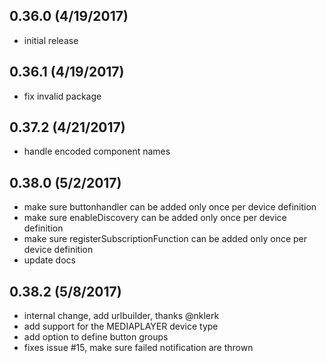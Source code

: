 ## 0.36.0 (4/19/2017)
- initial release

## 0.36.1 (4/19/2017)
- fix invalid package

## 0.37.2 (4/21/2017)
- handle encoded component names

## 0.38.0 (5/2/2017)
- make sure buttonhandler can be added only once per device definition
- make sure enableDiscovery can be added only once per device definition
- make sure registerSubscriptionFunction can be added only once per device definition
- update docs

## 0.38.2 (5/8/2017)
- internal change, add urlbuilder, thanks @nklerk
- add support for the MEDIAPLAYER device type
- add option to define button groups
- fixes issue #15, make sure failed notification are thrown 
